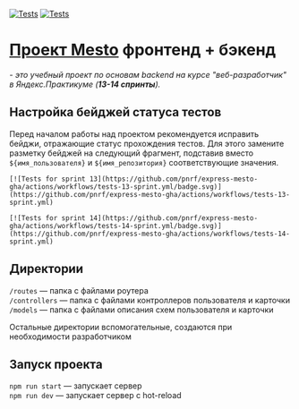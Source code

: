 [![Tests](https://github.com/yandex-praktikum/express-mesto-gha/actions/workflows/tests-13-sprint.yml/badge.svg)](https://github.com/yandex-praktikum/express-mesto-gha/actions/workflows/tests-13-sprint.yml) [![Tests](https://github.com/yandex-praktikum/express-mesto-gha/actions/workflows/tests-14-sprint.yml/badge.svg)](https://github.com/yandex-praktikum/express-mesto-gha/actions/workflows/tests-14-sprint.yml)
# [Проект Mesto](https://github.com/pnrf/express-mesto-gha) фронтенд + бэкенд
*- это учебный проект по основам backend на курсе "веб-разработчик" в Яндекс.Практикуме (**13-14 спринты**).*


## Настройка бейджей статуса тестов
Перед началом работы над проектом рекомендуется исправить бейджи, отражающие статус прохождения тестов.
Для этого замените разметку бейджей на следующий фрагмент, подставив вместо `${имя_пользователя}` и `${имя_репозитория}` соответствующие значения.

```
[![Tests for sprint 13](https://github.com/pnrf/express-mesto-gha/actions/workflows/tests-13-sprint.yml/badge.svg)](https://github.com/pnrf/express-mesto-gha/actions/workflows/tests-13-sprint.yml) 

[![Tests for sprint 14](https://github.com/pnrf/express-mesto-gha/actions/workflows/tests-14-sprint.yml/badge.svg)](https://github.com/pnrf/express-mesto-gha/actions/workflows/tests-14-sprint.yml)
```


## Директории

`/routes` — папка с файлами роутера  
`/controllers` — папка с файлами контроллеров пользователя и карточки   
`/models` — папка с файлами описания схем пользователя и карточки  
  
Остальные директории вспомогательные, создаются при необходимости разработчиком

## Запуск проекта

`npm run start` — запускает сервер   
`npm run dev` — запускает сервер с hot-reload
